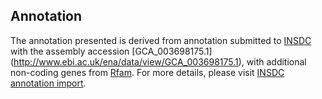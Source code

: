 
Annotation
----------

The annotation presented is derived from annotation submitted to
[INSDC](http://www.insdc.org) with the assembly accession [GCA\_003698175.1]
(http://www.ebi.ac.uk/ena/data/view/GCA_003698175.1),
with additional non-coding genes from
[Rfam](http://rfam.xfam.org/). For more details, please visit [INSDC
annotation import](http://ensemblgenomes.org/info/data/insdc_annotation).
